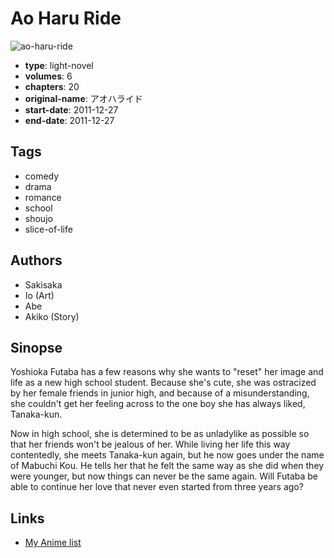 # Ao Haru Ride

![ao-haru-ride](https://cdn.myanimelist.net/images/manga/2/181438.jpg)

-   **type**: light-novel
-   **volumes**: 6
-   **chapters**: 20
-   **original-name**: アオハライド
-   **start-date**: 2011-12-27
-   **end-date**: 2011-12-27

## Tags

-   comedy
-   drama
-   romance
-   school
-   shoujo
-   slice-of-life

## Authors

-   Sakisaka
-   Io (Art)
-   Abe
-   Akiko (Story)

## Sinopse

Yoshioka Futaba has a few reasons why she wants to "reset" her image and life as a new high school student. Because she's cute, she was ostracized by her female friends in junior high, and because of a misunderstanding, she couldn't get her feeling across to the one boy she has always liked, Tanaka-kun.

Now in high school, she is determined to be as unladylike as possible so that her friends won't be jealous of her. While living her life this way contentedly, she meets Tanaka-kun again, but he now goes under the name of Mabuchi Kou. He tells her that he felt the same way as she did when they were younger, but now things can never be the same again. Will Futaba be able to continue her love that never even started from three years ago?

## Links

-   [My Anime list](https://myanimelist.net/manga/33297/Ao_Haru_Ride)
